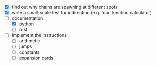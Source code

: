 - [X] find out why chains are spawning at different spots
- [X] write a small-scale test for indirection (e.g. four-function calculator)
- [ ] documentation
  - [X] python
  - [ ] rust
- [ ] implement the instructions
	- [ ] arithmetic
	- [ ] jumps
	- [ ] constants
	- [ ] expansion cards